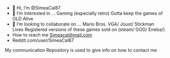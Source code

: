 - 👋 Hi, I’m @SimeaCal87
- 👀 I’m interested in ... Gaming (especially retro) Gotta keep the games of OLD Alive
- 💞️ I’m looking to collaborate on ... Mario Bros. VGA/ Joust/ Stickman Lives Registered versions of these games sold on (steam/ GOG/ Eneba/) 
- How to reach me Simeacal@mail.com
- Reddit.com/user/SimeaCal87

My communication Repository is used to give info on how to contact me
